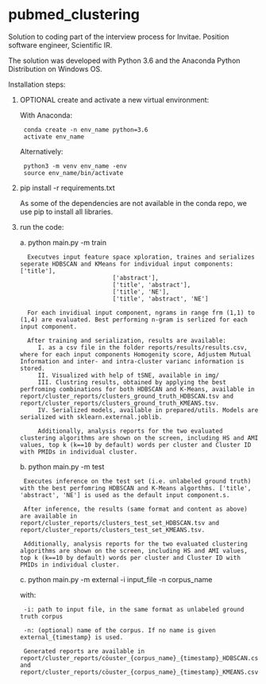 # pubmed_clustering
Solution to coding part of the interview process for Invitae. Position software engineer, Scientific IR. 

The solution was developed with Python 3.6 and the Anaconda Python Distribution on Windows OS. 

Installation steps:

1. OPTIONAL create and activate a new virtual environment:

    With Anaconda:
    
        conda create -n env_name python=3.6
        activate env_name
        
    Alternatively:
    
        python3 -m venv env_name -env
        source env_name/bin/activate
        
2. pip install -r requirements.txt

    As some of the dependencies are not available in the conda repo, we use pip to install all libraries.

3. run the code:

    a. python main.py -m train
            
         Executves input feature space xploration, traines and serializes seperate HDBSCAN and KMeans for individual input components:['title'],
                                 ['abstract'],
                                 ['title', 'abstract'],
                                 ['title', 'NE'],
                                 ['title', 'abstract', 'NE']
                                 
         For each invidiual input component, ngrams in range frm (1,1) to (1,4) are evaluated. Best performing n-gram is serlized for each input component. 
                                 
         After training and serialization, results are available:
            I. as a csv file in the folder reports/results/results.csv, where for each input components Homogenity score, Adjustem Mutual Information and inter- and intra-cluster varianc information is stored. 
            II. Visualized with help of tSNE, available in img/
            III. Clustring results, obtained by applying the best perfroming combinations for both HDBSCAN and K-Means, available in report/cluster_reports/clusters_ground_truth_HDBSCAN.tsv and report/cluster_reports/clusters_ground_truth_KMEANS.tsv.
            IV. Serialized models, available in prepared/utils. Models are serialized with sklearn.external.joblib.
            
            Additionally, analysis reports for the two evaluated clustering algorithms are shown on the screen, including HS and AMI values, top k (k==10 by default) words per cluster and Cluster ID with PMIDs in individual cluster. 
            
    b. python main.py -m test  
    
        Executes inference on the test set (i.e. unlabeled ground truth) with the best perfomring HDBSCAN and K-Means algorthms. ['title', 'abstract', 'NE'] is used as the default input component.s. 
        
        After inference, the results (same format and content as above) are available in report/cluster_reports/clusters_test_set_HDBSCAN.tsv and report/cluster_reports/clusters_test_set_KMEANS.tsv.
        
        Additionally, analysis reports for the two evaluated clustering algorithms are shown on the screen, including HS and AMI values, top k (k==10 by default) words per cluster and Cluster ID with PMIDs in individual cluster. 
        
    c. python main.py -m external -i input_file -n corpus_name 
     
     with:  
       
        -i: path to input file, in the same format as unlabeled ground truth corpus
        
        -n: (optional) name of the corpus. If no name is given external_{timestamp} is used. 
        
        Generated reports are available in report/cluster_reports/cöuster_{corpus_name}_{timestamp}_HDBSCAN.csv and report/cluster_reports/cöuster_{corpus_name}_{timestamp}_KMEANS.csv. 
        
        
    
            
            
    
    
    
